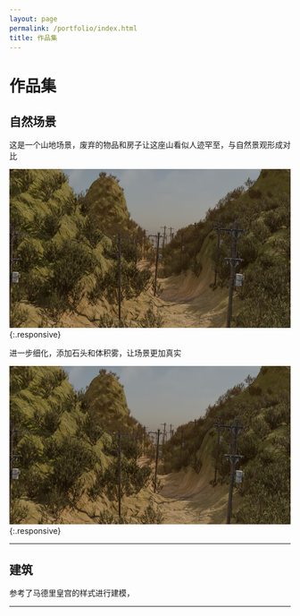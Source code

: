 ```yaml
---
layout: page
permalink: /portfolio/index.html
title: 作品集
---
```


# 作品集

## 自然场景

这是一个山地场景，废弃的物品和房子让这座山看似人迹罕至，与自然景观形成对比

![描述文字](images/sources/自然2.png){:.responsive}

进一步细化，添加石头和体积雾，让场景更加真实

![添加石头](images/sources/自然2.png){:.responsive}

---

## 建筑

参考了马德里皇宫的样式进行建模，

---
